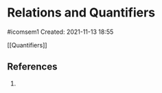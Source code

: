 # Relations and Quantifiers
#icomsem1 
Created: 2021-11-13 18:55

[[Quantifiers]]

## References
1. 